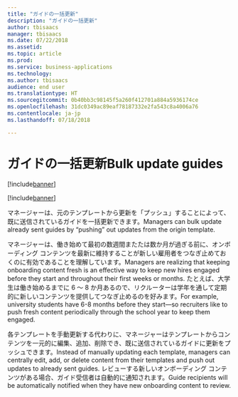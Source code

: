 ```yaml
---
title: "ガイドの一括更新"
description: "ガイドの一括更新"
author: tbisaacs
manager: tbisaacs
ms.date: 07/22/2018
ms.assetid: 
ms.topic: article
ms.prod: 
ms.service: business-applications
ms.technology: 
ms.author: tbisaacs
audience: end user
ms.translationtype: HT
ms.sourcegitcommit: 0b40bb3c98145f5a260f412701a884a5936174ce
ms.openlocfilehash: 31dc0349ac89eaf78187332e2fa543c8a4006a76
ms.contentlocale: ja-jp
ms.lasthandoff: 07/18/2018

---
```

#  <a name="bulk-update-guides"></a><span data-ttu-id="e2591-103">ガイドの一括更新</span><span class="sxs-lookup"><span data-stu-id="e2591-103">Bulk update guides</span></span>

[!include[banner](../../../includes/banner.md)]

[!include[banner](../../../includes/public-preview.md)]

<span data-ttu-id="e2591-104">マネージャーは、元のテンプレートから更新を「プッシュ」することによって、既に送信されているガイドを一括更新できます。</span><span class="sxs-lookup"><span data-stu-id="e2591-104">Managers can bulk update already sent guides by “pushing” out updates from the origin template.</span></span>

<span data-ttu-id="e2591-105">マネージャーは、働き始めて最初の数週間またたは数か月が過ぎる前に、オンボーディング コンテンツを最新に維持することが新しい雇用者をつなぎ止めておくのに有効であることを理解しています。</span><span class="sxs-lookup"><span data-stu-id="e2591-105">Managers are realizing that keeping onboarding content fresh is an effective way to keep new hires engaged before they start and throughout their first weeks or months.</span></span> <span data-ttu-id="e2591-106">たとえば、大学生は働き始めるまでに 6 ～ 8 か月あるので、リクルーターは学年を通して定期的に新しいコンテンツを提供してつなぎ止めるのを好みます。</span><span class="sxs-lookup"><span data-stu-id="e2591-106">For example, university students have 6-8 months before they start—so recruiters like to push fresh content periodically through the school year to keep them engaged.</span></span>

<span data-ttu-id="e2591-107">各テンプレートを手動更新する代わりに、マネージャーはテンプレートからコンテンツを一元的に編集、追加、削除でき、既に送信されているガイドに更新をプッシュできます。</span><span class="sxs-lookup"><span data-stu-id="e2591-107">Instead of manually updating each template, managers can centrally edit, add, or delete content from their templates and push out updates to already sent guides.</span></span> <span data-ttu-id="e2591-108">レビューする新しいオンボーディング コンテンツがある場合、ガイド受信者は自動的に通知されます。</span><span class="sxs-lookup"><span data-stu-id="e2591-108">Guide recipients will be automatically notified when they have new onboarding content to review.</span></span> 

<!--
## Who uses this feature
All customers
## License required
Talent license 
## Development status
In development
## Target timeframe
* Public Preview: July
-->

